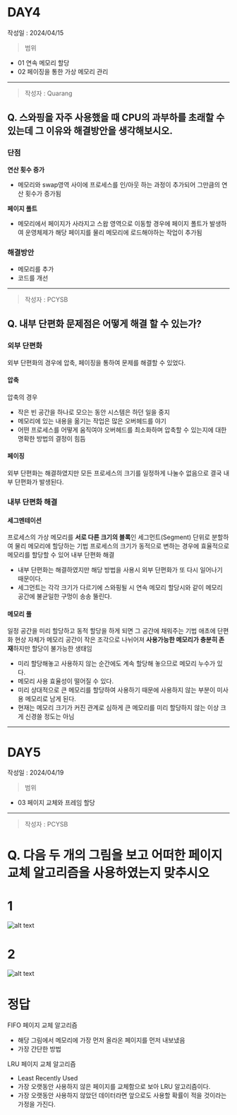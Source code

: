 # DAY4
작성일 : 2024/04/15

> 범위
- 01 연속 메모리 할당
- 02 페이징을 통한 가상 메모리 관리

--- 
> 작성자 : Quarang

## Q. 스와핑을 자주 사용했을 때 CPU의 과부하를 초래할 수 있는데 그 이유와  해결방안을 생각해보시오.

### 단점

**연산 횟수 증가**
- 메모리와 swap영역 사이에 프로세스를 인/아웃 하는 과정이 추가되어 그만큼의 연산 횟수가 증가됨

**페이지 폴트**
- 메모리에서 페이지가 사라지고 스왑 영역으로 이동할 경우에 페이지 폴트가 발생하여 운영체제가 해당 페이지를 물리 메모리에 로드해야하는 작업이 추가됨

### 해결방안
- 메모리를 추가
- 코드를 개선
---
> 작성자 : PCYSB

## Q. 내부 단편화 문제점은 어떻게 해결 할 수 있는가?

### 외부 단편화
외부 단편화의 경우에 압축, 페이징을 통하여 문제를 해결할 수 있었다.

#### 압축
압축의 경우 
- 작은 빈 공간을 하나로 모으는 동안 시스템은 하던 일을 중지
- 메모리에 있는 내용을 옮기는 작업은 많은 오버헤드를 야기
- 어떤 프로세스를 어떻게 움직여야 오버헤드를 최소화하며 압축할 수 있는지에 대한 명확한 방법의 결정이 힘듬

#### 페이징
외부 단편화는 해결하였지만 모든 프로세스의 크기를 일정하게 나눌수 없음으로 결국 내부 단편화가 발생된다.


### 내부 단편화 해결

#### 세그멘테이션
프로세스의 가상 메모리를 **서로 다른 크기의 블록**인 세그먼트(Segment) 단위로 분할하여 물리 메모리에 할당하는 기법
프로세스의 크기가 동적으로 변하는 경우에 효율적으로 메모리를 할당할 수 있어 내부 단편화 해결
- 내부 단편화는 해결하였지만 해당 방법을 사용시 외부 단편화가 또 다시 일어나기 때문이다.
- 세그먼트는 각각 크기가 다르기에 스와핑될 시 연속 메모리 할당시와 같이 메모리 공간에 불균일한 구멍이 송송 뚤린다.


#### 메모리 풀
일정 공간을 미리 할당하고 동적 할당을 하게 되면 그 공간에 채워주는 기법
애초에 단편화 현상 자체가 메모리 공간이 작은 조각으로 나뉘어져 **사용가능한 메모리가 충분히 존재**하지만 할당이 불가능한 생태임
- 미리 할당해놓고 사용하지 않는 순간에도 계속 할당해 놓으므로 메모리 누수가 있다.
- 메모리 사용 효율성이 떨어질 수 있다.
- 미리 상대적으로 큰 메모리를 할당하여 사용하기 때문에 사용하지 않는 부분이 미사용 메모리로 남게 된다.
- 현재는 메모리 크기가 커진 관계로 심하게 큰 메모리를 미리 할당하지 않는 이상 크게 신경쓸 정도는 아님
---

# DAY5
작성일 : 2024/04/19

> 범위
- 03 페이지 교체와 프레임 할당

--- 
> 작성자 : PCYSB

# Q. 다음 두 개의 그림을 보고 어떠한 페이지 교체 알고리즘을 사용하였는지 맞추시오

# 1
![alt text](image.png)


# 2
![alt text](image-1.png)


# 정답
FIFO 페이지 교체 알고리즘
- 해당 그림에서 메모리에 가장 먼저 올라온 페이지를 먼저 내보냈음
- 가장 간단한 방법


LRU 페이지 교체 알고리즘
- Least Recently Used
- 가장 오랫동안 사용하지 않은 페이지를 교체함으로 보아 LRU 알고리즘이다.
- 가장 오랫동안 사용하지 않았던 데이터라면 앞으로도 사용할 확률이 적을 것이라는 가정을 가진다.
